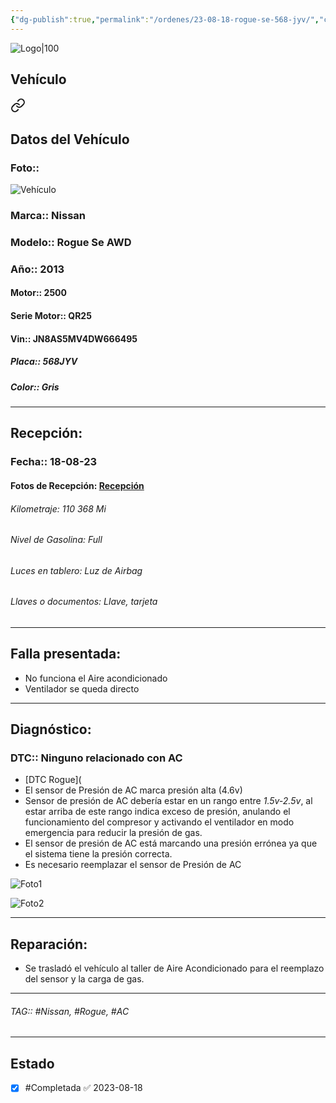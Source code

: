 ```yaml
---
{"dg-publish":true,"permalink":"/ordenes/23-08-18-rogue-se-568-jyv/","created":"","updated":""}
---
```


![Logo|100](http://drive.google.com/uc?export=view&id=137fl3TIZ0-PU8b-Pt0bsjclwHub_u78G)

## Vehículo

<div class="transclusion internal-embed is-loaded"><a class="markdown-embed-link" href="/vehiculos/nissan/rogue-se-568-jyv/#datos-del-vehiculo" aria-label="Open link"><svg xmlns="http://www.w3.org/2000/svg" width="24" height="24" viewBox="0 0 24 24" fill="none" stroke="currentColor" stroke-width="2" stroke-linecap="round" stroke-linejoin="round" class="svg-icon lucide-link"><path d="M10 13a5 5 0 0 0 7.54.54l3-3a5 5 0 0 0-7.07-7.07l-1.72 1.71"></path><path d="M14 11a5 5 0 0 0-7.54-.54l-3 3a5 5 0 0 0 7.07 7.07l1.71-1.71"></path></svg></a><div class="markdown-embed">



## Datos del Vehículo 
### Foto:: 
![Vehículo](http://drive.google.com/uc?export=view&id=15BZraB5vZLzqmZdFUAZppH57nkY7wtji)


### Marca:: Nissan
### Modelo:: Rogue Se AWD
### Año:: 2013
#### Motor:: 2500
#### Serie Motor:: QR25
#### Vin:: JN8AS5MV4DW666495
##### Placa:: 568JYV
##### Color:: Gris
---


</div></div>


## Recepción:
### Fecha:: 18-08-23
#### Fotos de Recepción: [Recepción](https://carrosgt.vercel.app/recepcion/18-08-23-rogue-se-568-jyv-recepcion/)


###### Kilometraje: 110 368 Mi
###### Nivel de Gasolina: Full
###### Luces en tablero: Luz de Airbag
###### Llaves o documentos: Llave, tarjeta

---

## Falla presentada:
- No funciona el Aire acondicionado 
- Ventilador se queda directo


---

## Diagnóstico:
### DTC:: Ninguno relacionado con AC

- [DTC Rogue](
- El sensor de Presión de AC marca presión alta (4.6v)
- Sensor de presión de AC debería estar en un rango entre *1.5v-2.5v*, al estar arriba de este rango indica exceso de presión, anulando el funcionamiento del compresor y activando el ventilador en modo emergencia para reducir la presión de gas.
- El sensor de presión de AC está marcando una presión errónea ya que el sistema tiene la presión correcta.
- Es necesario reemplazar el sensor de Presión de AC

![Foto1](http://drive.google.com/uc?export=view&id=15C_EtJp9fS0TqG5szGBfQQwIih06hBLu)

![Foto2](http://drive.google.com/uc?export=view&id=15EFtptLs5OxGEwxH_0e5HyY1dYZ48p86)

---
## Reparación:
- Se trasladó el vehículo al taller de Aire Acondicionado para el reemplazo del sensor y la carga de gas.

---

###### TAG:: #Nissan, #Rogue, #AC 

---

## Estado

- [x] #Completada ✅ 2023-08-18